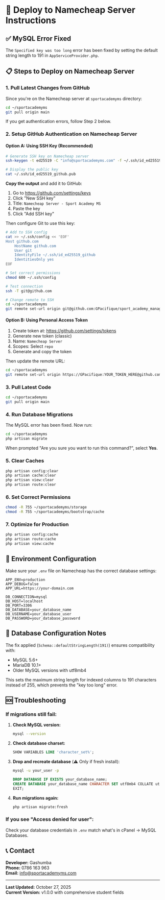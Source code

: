 # 🚀 Deploy to Namecheap Server Instructions

## ✅ MySQL Error Fixed

The `Specified key was too long` error has been fixed by setting the default string length to 191 in `AppServiceProvider.php`.

## 📋 Steps to Deploy on Namecheap Server

### 1. Pull Latest Changes from GitHub

Since you're on the Namecheap server at `sportacademyms` directory:

```bash
cd ~/sportacademyms
git pull origin main
```

If you get authentication errors, follow Step 2 below.

### 2. Setup GitHub Authentication on Namecheap Server

#### Option A: Using SSH Key (Recommended)

```bash
# Generate SSH key on Namecheap server
ssh-keygen -t ed25519 -C "info@sportacademyms.com" -f ~/.ssh/id_ed25519_github -N ""

# Display the public key
cat ~/.ssh/id_ed25519_github.pub
```

**Copy the output** and add it to GitHub:
1. Go to https://github.com/settings/keys
2. Click "New SSH key"
3. Title: `Namecheap Server - Sport Academy MS`
4. Paste the key
5. Click "Add SSH key"

Then configure Git to use this key:

```bash
# Add to SSH config
cat >> ~/.ssh/config << 'EOF'
Host github.com
    HostName github.com
    User git
    IdentityFile ~/.ssh/id_ed25519_github
    IdentitiesOnly yes
EOF

# Set correct permissions
chmod 600 ~/.ssh/config

# Test connection
ssh -T git@github.com

# Change remote to SSH
cd ~/sportacademyms
git remote set-url origin git@github.com:GPacifique/sport_academy_management_system.git
```

#### Option B: Using Personal Access Token

1. Create token at: https://github.com/settings/tokens
2. Generate new token (classic)
3. Name: `Namecheap Server`
4. Scopes: Select `repo`
5. Generate and copy the token

Then update the remote URL:

```bash
cd ~/sportacademyms
git remote set-url origin https://GPacifique:YOUR_TOKEN_HERE@github.com/GPacifique/sport_academy_management_system.git
```

### 3. Pull Latest Code

```bash
cd ~/sportacademyms
git pull origin main
```

### 4. Run Database Migrations

The MySQL error has been fixed. Now run:

```bash
cd ~/sportacademyms
php artisan migrate
```

When prompted "Are you sure you want to run this command?", select **Yes**.

### 5. Clear Caches

```bash
php artisan config:clear
php artisan cache:clear
php artisan view:clear
php artisan route:clear
```

### 6. Set Correct Permissions

```bash
chmod -R 755 ~/sportacademyms/storage
chmod -R 755 ~/sportacademyms/bootstrap/cache
```

### 7. Optimize for Production

```bash
php artisan config:cache
php artisan route:cache
php artisan view:cache
```

## 🔧 Environment Configuration

Make sure your `.env` file on Namecheap has the correct database settings:

```env
APP_ENV=production
APP_DEBUG=false
APP_URL=https://your-domain.com

DB_CONNECTION=mysql
DB_HOST=localhost
DB_PORT=3306
DB_DATABASE=your_database_name
DB_USERNAME=your_database_user
DB_PASSWORD=your_database_password
```

## 📝 Database Configuration Notes

The fix applied (`Schema::defaultStringLength(191)`) ensures compatibility with:
- MySQL 5.6+
- MariaDB 10.1+
- Older MySQL versions with utf8mb4

This sets the maximum string length for indexed columns to 191 characters instead of 255, which prevents the "key too long" error.

## 🆘 Troubleshooting

### If migrations still fail:

1. **Check MySQL version:**
   ```bash
   mysql --version
   ```

2. **Check database charset:**
   ```sql
   SHOW VARIABLES LIKE 'character_set%';
   ```

3. **Drop and recreate database** (⚠️ Only if fresh install):
   ```bash
   mysql -u your_user -p
   ```
   ```sql
   DROP DATABASE IF EXISTS your_database_name;
   CREATE DATABASE your_database_name CHARACTER SET utf8mb4 COLLATE utf8mb4_unicode_ci;
   EXIT;
   ```

4. **Run migrations again:**
   ```bash
   php artisan migrate:fresh
   ```

### If you see "Access denied for user":

Check your database credentials in `.env` match what's in cPanel → MySQL Databases.

## 📞 Contact

**Developer:** Gashumba  
**Phone:** 0786 163 963  
**Email:** info@sportacademyms.com

---

**Last Updated:** October 27, 2025  
**Current Version:** v1.0.0 with comprehensive student fields
